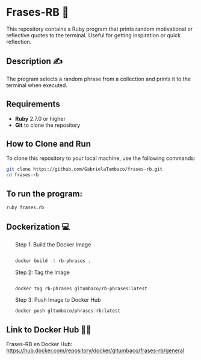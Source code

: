 # Frases-RB 💎

This repository contains a Ruby program that prints random motivational or reflective quotes to the terminal. Useful for getting inspiration or quick reflection.

## Description ✍️

The program selects a random phrase from a collection and prints it to the terminal when executed.

## Requirements

- **Ruby** 2.7.0 or higher
- **Git** to clone the repository

## How to Clone and Run

To clone this repository to your local machine, use the following commands:

```bash
git clone https://github.com/GabrielaTumbaco/frases-rb.git
cd frases-rb
```
## To run the program:

```bash
ruby frases.rb
```
## Dockerization 💻
<ol>
  Step 1: Build the Docker Image

```bash

docker build -t rb-phrases .
```
  Step 2: Tag the Image

```bash

docker tag rb-phrases gltumbaco/rb-phrases:latest
```

  Step 3: Push Image to Docker Hub
```bash
docker push gltumbaco/phrases-rb:latest
```
</ol>

## Link to Docker Hub 👩‍💻

Frases-RB en Docker Hub: https://hub.docker.com/repository/docker/gltumbaco/frases-rb/general
